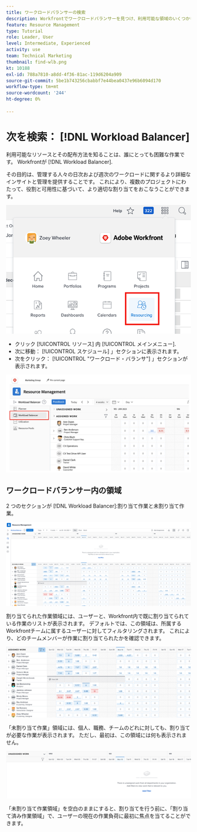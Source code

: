 ```yaml
---
title: ワークロードバランサーの検索
description: Workfrontでワークロードバランサーを見つけ、利用可能な領域のいくつかを理解する方法を説明します。
feature: Resource Management
type: Tutorial
role: Leader, User
level: Intermediate, Experienced
activity: use
team: Technical Marketing
thumbnail: find-wlb.png
kt: 10188
exl-id: 788a7810-a8dd-4f36-81ac-119d6204a909
source-git-commit: 5be1b743256cbabbf7e44bea0437e96b6094d170
workflow-type: tm+mt
source-wordcount: '244'
ht-degree: 0%

---
```


# 次を検索： [!DNL Workload Balancer]

利用可能なリソースとその配布方法を知ることは、誰にとっても困難な作業です。 Workfrontが [!DNL Workload Balancer].

その目的は、管理する人々の日次および週次のワークロードに関するより詳細なインサイトと管理を提供することです。 これにより、複数のプロジェクトにわたって、役割と可用性に基づいて、より適切な割り当てをおこなうことができます。

![メインメニューでのリソース](assets/Find_01.png)

* クリック [!UICONTROL リソース] 内 [!UICONTROL メインメニュー].
* 次に移動： [!UICONTROL スケジュール] 」セクションに表示されます。
* 次をクリック： [!UICONTROL &quot;ワークロード・バランサ&quot;] 」セクションが表示されます。

![ワークロードバランサーセクション](assets/Find_02.png)

## ワークロードバランサー内の領域

2 つのセクションが [!DNL Workload Balancer]:割り当て作業と未割り当て作業。

![未割り当て領域](assets/Find_03.png)

割り当てられた作業領域には、ユーザーと、Workfront内で既に割り当てられている作業のリストが表示されます。 デフォルトでは、この領域は、所属するWorkfrontチームに属するユーザーに対してフィルタリングされます。 これにより、どのチームメンバーが作業に割り当てられたかを確認できます。

![割り当て済みエリアユーザ](assets/Find_03b.png)

「未割り当て作業」領域には、個人、職務、チームのどれに対しても、割り当てが必要な作業が表示されます。 ただし、最初は、この領域には何も表示されません。

![未割り当て作業領域](assets/Find_03c.png)

「未割り当て作業領域」を空白のままにすると、割り当てを行う前に、「割り当て済み作業領域」で、ユーザーの現在の作業負荷に最初に焦点を当てることができます。
